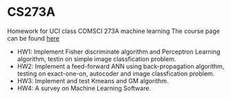 # CS273A
Homework for UCI class COMSCI 273A machine learning
The course page can be found [here](https://eee.uci.edu/15f/35370)
* HW1: Implement Fisher discriminate algorithm and Perceptron Learning algorithm, testin on simple image classfication problem.
* HW2: Implement a feed-forward ANN using back-propagation algorithm, testing on exact-one-on, autocoder and image classfication problem.
* HW3: Implement and test Kmeans and GM algorithm.
* HW4: A survey on Machine Learning Software.
